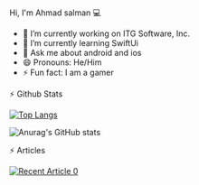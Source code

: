 Hi, I'm Ahmad salman 💻

- 🔭 I’m currently working on ITG Software, Inc.
- 🌱 I’m currently learning SwiftUi
- 💬 Ask me about android and ios
- 😄 Pronouns: He/Him
- ⚡ Fun fact: I am a gamer 

 ⚡ Github Stats

   [![Top Langs](https://github-readme-stats.vercel.app/api/top-langs/?username=aldrek&layout=Compactlayout&theme=dark)](https://github.com/anuraghazra/github-readme-stats)


   ![Anurag's GitHub stats](https://github-readme-stats.vercel.app/api?username=aldrek&theme=dark&show_icons=true)
<!-- - 📫 How to reach me: .. [Me](https://www.linkedin.com/in/ahmadgsalman) -->

 ⚡ Articles

<a target="_blank" href="https://github-readme-medium-recent-article.vercel.app/medium/@ahmadsalman327/0"><img src="https://github-readme-medium-recent-article.vercel.app/medium/@ahmadsalman327/0" alt="Recent Article 0"> 
